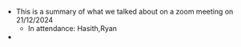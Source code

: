 - This is a summary of what we talked about on a zoom meeting on 21/12/2024 
	- In attendance: Hasith,Ryan
- 
